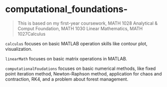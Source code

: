 # computational_foundations-
> This is based on my first-year coursework, MATH 1028 Analytical & Comput Foundation, MATH 1030 Linear Mathematics, MATH 1027Calculus

```calculus```  focuses on basic MATLAB operation skills like contour plot, visualization.

```linearMath``` focuses on basic matrix operations in MATLAB.

```computationalFoudations``` focuses on basic numerical methods, like fixed point iteration method, Newton-Raphson method, application for chaos and contraction, RK4, and a problem about forest management.


